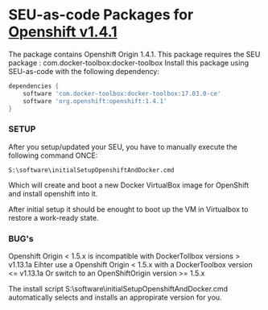 # SEU-as-code Packages for [Openshift v1.4.1](https://www.openshift.org/)


The package contains Openshift Origin 1.4.1. 
This package requires the SEU package : com.docker-toolbox:docker-toolbox
Install this package using SEU-as-code with the following dependency:
```groovy
dependencies {
    software 'com.docker-toolbox:docker-toolbox:17.03.0-ce'
    software 'org.openshift:openshift:1.4.1'
}
```

### SETUP
After you setup/updated your SEU, you have to manually execute the following command ONCE: 
```
S:\software\initialSetupOpenshiftAndDocker.cmd
```
Which will create and boot a new Docker VirtualBox image for OpenShift and install openshift into it.

After initial setup it should be enought to boot up the VM in Virtualbox to restore a work-ready state.


### BUG's
Openshift Origin < 1.5.x is incompatible with DockerTollbox versions > v1.13.1a
Eihter use a Openshift Origin < 1.5.x with a DockerToolbox version <= v1.13.1a
Or switch to an OpenShiftOrigin version >= 1.5.x

The install script S:\software\initialSetupOpenshiftAndDocker.cmd automatically selects and installs an appropirate version for you.
